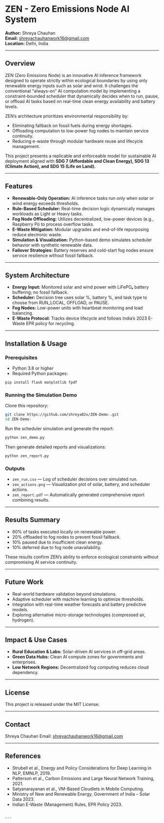 # ZEN - Zero Emissions Node AI System

**Author:** Shreya Chauhan  
**Email:** shreyachauhanwork16@gmail.com  
**Location:** Delhi, India

---

## Overview

ZEN (Zero Emissions Node) is an innovative AI inference framework designed to operate strictly within ecological boundaries by using only renewable energy inputs such as solar and wind. It challenges the conventional “always-on” AI computation model by implementing a constraint-bounded scheduler that dynamically decides when to run, pause, or offload AI tasks based on real-time clean energy availability and battery levels.

ZEN’s architecture prioritizes environmental responsibility by:

- Eliminating fallback on fossil fuels during energy shortages.
- Offloading computation to low-power fog nodes to maintain service continuity.
- Reducing e-waste through modular hardware reuse and lifecycle management.

This project presents a replicable and enforceable model for sustainable AI deployment aligned with **SDG 7 (Affordable and Clean Energy), SDG 13 (Climate Action), and SDG 15 (Life on Land).**

---

## Features

- **Renewable-Only Operation:** AI inference tasks run only when solar or wind energy exceeds thresholds.
- **Rule-Based Scheduler:** Real-time decision logic dynamically manages workloads as Light or Heavy tasks.
- **Fog Node Offloading:** Utilizes decentralized, low-power devices (e.g., Raspberry Pi) to process overflow tasks.
- **E-Waste Mitigation:** Modular upgrades and end-of-life repurposing reduce electronic waste.
- **Simulation & Visualization:** Python-based demo simulates scheduler behavior with synthetic renewable data.
- **Failover Strategies:** Battery reserves and cold-start fog nodes ensure service resilience without fossil fallback.

---

## System Architecture

- **Energy Input:** Monitored solar and wind power with LiFePO₄ battery buffering; no fossil fallback.
- **Scheduler:** Decision tree uses solar %, battery %, and task type to choose from RUN_LOCAL, OFFLOAD, or PAUSE.
- **Fog Nodes:** Low-power units with heartbeat monitoring and load balancing.
- **E-Waste Protocol:** Tracks device lifecycle and follows India’s 2023 E-Waste EPR policy for recycling.

---

## Installation & Usage

### Prerequisites

- Python 3.8 or higher
- Required Python packages:
  
```bash
pip install flask matplotlib fpdf
````

### Running the Simulation Demo

Clone this repository:

```bash
git clone https://github.com/shreya02x/ZEN-Demo-.git
cd ZEN-Demo-
```

Run the scheduler simulation and generate the report:

```bash
python zen_demo.py
```

Then generate detailed reports and visualizations:

```bash
python zen_report.py
```

### Outputs

* `zen_run.csv` — Log of scheduler decisions over simulated run.
* `zen_actions.png` — Visualization plot of solar, battery, and scheduler actions.
* `zen_report.pdf` — Automatically generated comprehensive report combining results.

---

## Results Summary

* 60% of tasks executed locally on renewable power.
* 20% offloaded to fog nodes to prevent fossil fallback.
* 10% paused due to insufficient clean energy.
* 10% deferred due to fog node unavailability.

These results confirm ZEN’s ability to enforce ecological constraints without compromising AI service continuity.

---

## Future Work

* Real-world hardware validation beyond simulations.
* Adaptive scheduler with machine learning to optimize thresholds.
* Integration with real-time weather forecasts and battery predictive models.
* Exploring alternative micro-storage technologies (compressed air, hydrogen).

---

## Impact & Use Cases

* **Rural Education & Labs:** Solar-driven AI services in off-grid areas.
* **Green Data Hubs:** Clean AI compute zones for governments and enterprises.
* **Low Network Regions:** Decentralized fog computing reduces cloud dependency.

---

## License

This project is released under the MIT License.

---

## Contact

Shreya Chauhan
Email: [shreyachauhanwork16@gmail.com](mailto:shreyachauhanwork16@gmail.com)

---

## References

* Strubell et al., Energy and Policy Considerations for Deep Learning in NLP, EMNLP, 2019.
* Patterson et al., Carbon Emissions and Large Neural Network Training, 2021.
* Satyanarayanan et al., VM-Based Cloudlets in Mobile Computing.
* Ministry of New and Renewable Energy, Government of India – Solar Data 2023.
* Indian E-Waste (Management) Rules, EPR Policy 2023.

````

---

